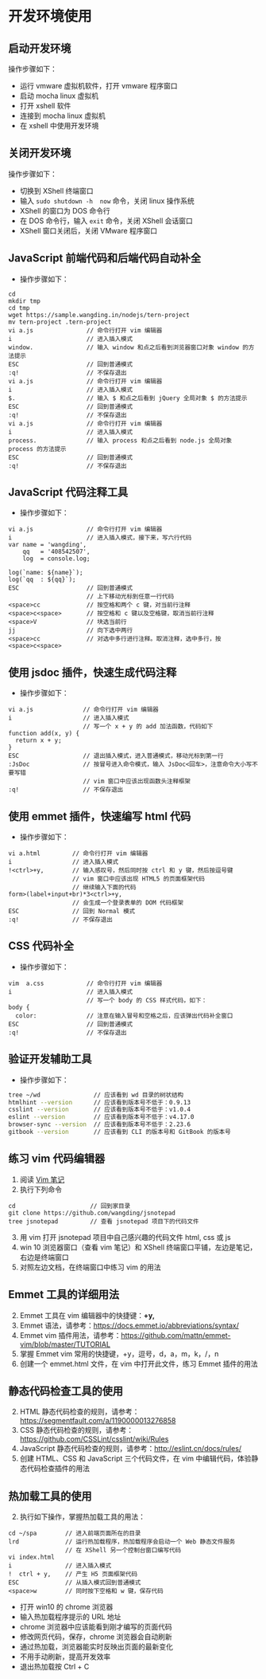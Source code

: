 # 开发环境使用

## 启动开发环境

操作步骤如下：
- 运行 vmware 虚拟机软件，打开 vmware 程序窗口
- 启动 mocha linux 虚拟机
- 打开 xshell 软件
- 连接到 mocha linux 虚拟机
- 在 xshell 中使用开发环境

## 关闭开发环境

操作步骤如下：
- 切换到 XShell 终端窗口
- 输入 `sudo shutdown -h  now` 命令，关闭 linux 操作系统
- XShell 的窗口为 DOS 命令行
- 在 DOS 命令行，输入 `exit` 命令，关闭 XShell 会话窗口
- XShell 窗口关闭后，关闭 VMware 程序窗口

## JavaScript 前端代码和后端代码自动补全

- 操作步骤如下：

```
cd
mkdir tmp
cd tmp
wget https://sample.wangding.in/nodejs/tern-project
mv tern-project .tern-project
vi a.js               // 命令行打开 vim 编辑器
i                     // 进入插入模式
window.               // 输入 window 和点之后看到浏览器窗口对象 window 的方法提示
ESC                   // 回到普通模式
:q!                   // 不保存退出
vi a.js               // 命令行打开 vim 编辑器
i                     // 进入插入模式
$.                    // 输入 $ 和点之后看到 jQuery 全局对象 $ 的方法提示
ESC                   // 回到普通模式
:q!                   // 不保存退出
vi a.js               // 命令行打开 vim 编辑器
i                     // 进入插入模式
process.              // 输入 process 和点之后看到 node.js 全局对象 process 的方法提示
ESC                   // 回到普通模式
:q!                   // 不保存退出
```

## JavaScript 代码注释工具

- 操作步骤如下：

```
vi a.js               // 命令行打开 vim 编辑器
i                     // 进入插入模式，接下来，写六行代码
var name = 'wangding',
    qq   = '408542507',
    log  = console.log;

log(`name: ${name}`);
log(`qq  : ${qq}`);
ESC                   // 回到普通模式
                      // 上下移动光标到任意一行代码
<space>cc             // 按空格和两个 c 键，对当前行注释
<space>c<space>       // 按空格和 c 键以及空格键，取消当前行注释
<space>V              // 块选当前行
jj                    // 向下选中两行
<space>cc             // 对选中多行进行注释。取消注释，选中多行，按<space>c<space>
```

## 使用 jsdoc 插件，快速生成代码注释

- 操作步骤如下：

```
vi a.js              // 命令行打开 vim 编辑器
i                    // 进入插入模式
                     // 写一个 x + y 的 add 加法函数，代码如下
function add(x, y) {
  return x + y;
}
ESC                  // 退出插入模式，进入普通模式，移动光标到第一行
:JsDoc               // 按冒号进入命令模式，输入 JsDoc<回车>，注意命令大小写不要写错
                     // vim 窗口中应该出现函数头注释框架
:q!                  // 不保存退出
```

## 使用 emmet 插件，快速编写 html 代码

- 操作步骤如下：

```
vi a.html         // 命令行打开 vim 编辑器
i                 // 进入插入模式
!<ctrl>+y,        // 输入感叹号，然后同时按 ctrl 和 y 键，然后按逗号键
                  // vim 窗口中应该出现 HTML5 的页面框架代码
                  // 继续输入下面的代码
form>(label+input+br)*3<ctrl>+y,
                  // 会生成一个登录表单的 DOM 代码框架
ESC               // 回到 Normal 模式
:q!               // 不保存退出
```

## CSS 代码补全

- 操作步骤如下：

```
vim  a.css            // 命令行打开 vim 编辑器
i                     // 进入插入模式
                      // 写一个 body 的 CSS 样式代码，如下：
body {
  color:              // 注意在输入冒号和空格之后，应该弹出代码补全窗口
ESC                   // 回到普通模式
:q!                   // 不保存退出
```

## 验证开发辅助工具

- 操作步骤如下：

```bash
tree ~/wd               // 应该看到 wd 目录的树状结构
htmlhint --version      // 应该看到版本号不低于：0.9.13
csslint --version       // 应该看到版本号不低于：v1.0.4
eslint --version        // 应该看到版本号不低于：v4.17.0
browser-sync --version  // 应该看到版本号不低于：2.23.6
gitbook --version       // 应该看到 CLI 的版本号和 GitBook 的版本号
```

## 练习 vim 代码编辑器

1. 阅读 [Vim 笔记](https://note.wangding.in/office/vim.html)
2. 执行下列命令
```
cd                     // 回到家目录
git clone https://github.com/wangding/jsnotepad
tree jsnotepad         // 查看 jsnotepad 项目下的代码文件
```
3. 用 vim 打开 jsnotepad 项目中自己感兴趣的代码文件 html, css 或 js
4. win 10 浏览器窗口（查看 vim 笔记）和 XShell 终端窗口平铺，左边是笔记，右边是终端窗口
5. 对照左边文档，在终端窗口中练习 vim 的用法

## Emmet 工具的详细用法

2. Emmet 工具在 vim 编辑器中的快捷键：**<ctrl>+y,**
3. Emmet 语法，请参考：https://docs.emmet.io/abbreviations/syntax/
4. Emmet vim 插件用法，请参考：https://github.com/mattn/emmet-vim/blob/master/TUTORIAL
5. 掌握 Emmet vim 常用的快捷键，<ctrl>+y，逗号，d，a，m，k，/，n
6. 创建一个 emmet.html 文件，在 vim 中打开此文件，练习 Emmet 插件的用法

## 静态代码检查工具的使用

2. HTML 静态代码检查的规则，请参考：https://segmentfault.com/a/1190000013276858
3. CSS 静态代码检查的规则，请参考：https://github.com/CSSLint/csslint/wiki/Rules
4. JavaScript 静态代码检查的规则，请参考：http://eslint.cn/docs/rules/
5. 创建 HTML、CSS 和 JavaScript 三个代码文件，在 vim 中编辑代码，体验静态代码检查插件的用法

## 热加载工具的使用

2. 执行如下操作，掌握热加载工具的用法：

```
cd ~/spa        // 进入前端页面所在的目录
lrd             // 运行热加载程序，热加载程序会启动一个 Web 静态文件服务
                // 在 XShell 另一个控制台窗口编写代码
vi index.html
i               // 进入插入模式
!  ctrl + y,    // 产生 H5 页面框架代码
ESC             // 从插入模式回到普通模式
<space>w        // 同时按下空格和 w 键，保存代码
```

- 打开 win10 的 chrome 浏览器
- 输入热加载程序提示的 URL 地址
- chrome 浏览器中应该能看到刚才编写的页面代码
- 修改网页代码，保存，chrome 浏览器会自动刷新
- 通过热加载，浏览器能实时反映出页面的最新变化
- 不用手动刷新，提高开发效率
- 退出热加载按 Ctrl + C
